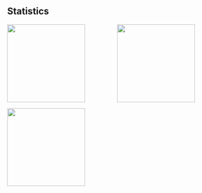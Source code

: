 ## Statistics
<p align="center">
  <img align="left" src="https://github-readme-stats.vercel.app/api?username=lterat0r&bg_color=60,f986d3,5fa5f8&title_color=fff&text_color=fff&show_icons=true&count_private=true" style="height: 180px;"/> 
  <img src="https://github-readme-stats.vercel.app/api/top-langs/?username=lterat0r&layout=compact" style="height: 180px;"/>
</p>
<img src="https://github-readme-stats.vercel.app/api?username=lterat0r&show_icons=true" style="height: 180px;"/>
<!--
**lterat0r/lterat0r** is a ✨ _special_ ✨ repository because its `README.md` (this file) appears on your GitHub profile.

Here are some ideas to get you started:

- 🔭 I’m currently working on ...
- 🌱 I’m currently learning ...
- 👯 I’m looking to collaborate on ...
- 🤔 I’m looking for help with ...
- 💬 Ask me about ...
- 📫 How to reach me: ...
- 😄 Pronouns: ...
- ⚡ Fun fact: ...
<img align="center" src="https://github-readme-stats.vercel.app/api/top-langs/?username=lterat0r&theme=transparent&hide_border=true&layout=donut-vertical&langs_count=6" />
## Statistics
<p align="center">
  <img src="https://github-readme-stats.vercel.app/api?username=lterat0r&show_icons=true" style="height: 180px;"/>
  <img src="https://github-readme-stats.vercel.app/api/top-langs/?username=lterat0r&layout=compact" style="height: 180px;"/>
</p>
-->
